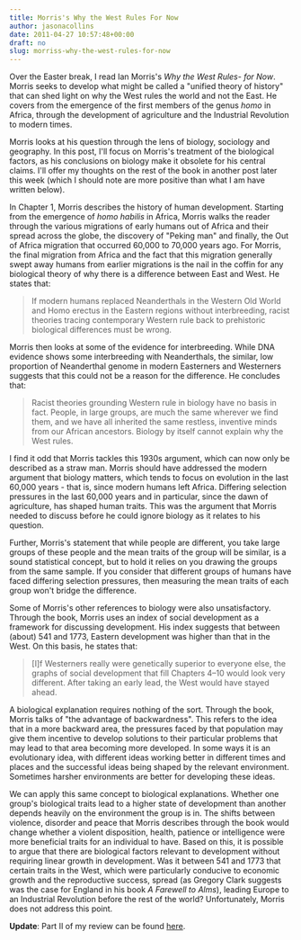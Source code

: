 ```yaml
---
title: Morris's Why the West Rules For Now
author: jasonacollins
date: 2011-04-27 10:57:48+00:00
draft: no
slug: morriss-why-the-west-rules-for-now
---
```


Over the Easter break, I read Ian Morris's *Why the West Rules- for Now*. Morris seeks to develop what might be called a "unified theory of history" that can shed light on why the West rules the world and not the East. He covers from the emergence of the first members of the genus _homo_ in Africa, through the development of agriculture and the Industrial Revolution to modern times.

Morris looks at his question through the lens of biology, sociology and geography. In this post, I'll focus on Morris's treatment of the biological factors, as his conclusions on biology make it obsolete for his central claims. I'll offer my thoughts on the rest of the book in another post later this week (which I should note are more positive than what I am have written below).

In Chapter 1, Morris describes the history of human development. Starting from the emergence of _homo habilis_ in Africa, Morris walks the reader through the various migrations of early humans out of Africa and their spread across the globe, the discovery of "Peking man" and finally, the Out of Africa migration that occurred 60,000 to 70,000 years ago. For Morris, the final migration from Africa and the fact that this migration generally swept away humans from earlier migrations is the nail in the coffin for any biological theory of why there is a difference between East and West. He states that:



<blockquote>If modern humans replaced Neanderthals in the Western Old World and Homo erectus in the Eastern regions without interbreeding, racist theories tracing contemporary Western rule back to prehistoric biological differences must be wrong.</blockquote>



Morris then looks at some of the evidence for interbreeding. While DNA evidence shows some interbreeding with Neanderthals, the similar, low proportion of Neanderthal genome in modern Easterners and Westerners suggests that this could not be a reason for the difference. He concludes that:



<blockquote>Racist theories grounding Western rule in biology have no basis in fact. People, in large groups, are much the same wherever we find them, and we have all inherited the same restless, inventive minds from our African ancestors. Biology by itself cannot explain why the West rules.</blockquote>



I find it odd that Morris tackles this 1930s argument, which can now only be described as a straw man. Morris should have addressed the modern argument that biology matters, which tends to focus on evolution in the last 60,000 years - that is, since modern humans left Africa. Differing selection pressures in the last 60,000 years and in particular, since the dawn of agriculture, has shaped human traits. This was the argument that Morris needed to discuss before he could ignore biology as it relates to his question.

Further, Morris's statement that while people are different, you take large groups of these people and the mean traits of the group will be similar, is a sound statistical concept, but to hold it relies on you drawing the groups from the same sample. If you consider that different groups of humans have faced differing selection pressures, then measuring the mean traits of each group won't bridge the difference.

Some of Morris's other references to biology were also unsatisfactory. Through the book, Morris uses an index of social development as a framework for discussing development. His index suggests that between (about) 541 and 1773, Eastern development was higher than that in the West. On this basis, he states that:



<blockquote>[I]f Westerners really were genetically superior to everyone else, the graphs of social development that fill Chapters 4–10 would look very different. After taking an early lead, the West would have stayed ahead.</blockquote>



A biological explanation requires nothing of the sort. Through the book, Morris talks of "the advantage of backwardness". This refers to the idea that in a more backward area, the pressures faced by that population may give them incentive to develop solutions to their particular problems that may lead to that area becoming more developed. In some ways it is an evolutionary idea, with different ideas working better in different times and places and the successful ideas being shaped by the relevant environment. Sometimes harsher environments are better for developing these ideas.

We can apply this same concept to biological explanations. Whether one group's biological traits lead to a higher state of development than another depends heavily on the environment the group is in. The shifts between violence, disorder and peace that Morris describes through the book would change whether a violent disposition, health, patience or intelligence were more beneficial traits for an individual to have. Based on this, it is possible to argue that there are biological factors relevant to development without requiring linear growth in development. Was it between 541 and 1773 that certain traits in the West, which were particularly conducive to economic growth and the reproductive success, spread (as Gregory Clark suggests was the case for England in his book *A Farewell to Alms*), leading Europe to an Industrial Revolution before the rest of the world? Unfortunately, Morris does not address this point.

**Update**: Part II of my review can be found [here](https://jasoncollins.blog/morriss-why-the-west-rules-for-now-part-ii/).
